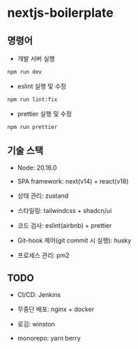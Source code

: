 # nextjs-boilerplate

## 명령어

- 개발 서버 실행

```bash
npm run dev
```

- eslint 실행 및 수정

```bash
npm run lint:fix
```

- prettier 실행 및 수정

```bash
npm run prettier
```

## 기술 스택

- Node: 20.16.0

- SPA framework: next(v14) + react(v18)

- 상태 관리: zustand

- 스타일링: tailwindcss + shadcn/ui

- 코드 검사: eslint(airbnb) + prettier

- Git-hook 제어(git commit 시 실행): husky

- 프로세스 관리: pm2

## TODO

- CI/CD: Jenkins

- 무중단 배포: nginx + docker

- 로깅: winston

- monorepo: yarn berry

